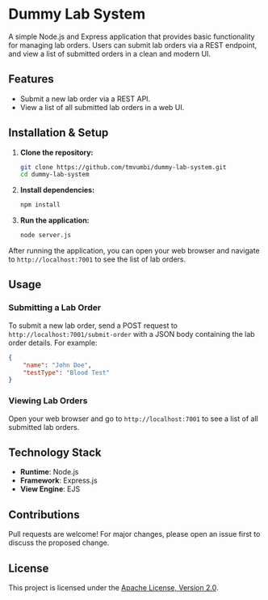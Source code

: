 # Dummy Lab System

A simple Node.js and Express application that provides basic functionality for managing lab orders. Users can submit lab orders via a REST endpoint, and view a list of submitted orders in a clean and modern UI.

## Features

- Submit a new lab order via a REST API.
- View a list of all submitted lab orders in a web UI.

## Installation & Setup

1. **Clone the repository:**
    ```bash
    git clone https://github.com/tmvumbi/dummy-lab-system.git
    cd dummy-lab-system
    ```

2. **Install dependencies:**
    ```bash
    npm install
    ```

3. **Run the application:**
    ```bash
    node server.js
    ```

After running the application, you can open your web browser and navigate to `http://localhost:7001` to see the list of lab orders.

## Usage

### Submitting a Lab Order

To submit a new lab order, send a POST request to `http://localhost:7001/submit-order` with a JSON body containing the lab order details. For example:

```json
{
    "name": "John Doe",
    "testType": "Blood Test"
}
```

### Viewing Lab Orders

Open your web browser and go to `http://localhost:7001` to see a list of all submitted lab orders.

## Technology Stack

- **Runtime**: Node.js
- **Framework**: Express.js
- **View Engine**: EJS

## Contributions

Pull requests are welcome! For major changes, please open an issue first to discuss the proposed change.

## License

This project is licensed under the [Apache License, Version 2.0](LICENSE).
